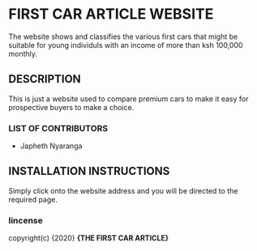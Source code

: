 # FIRST CAR ARTICLE WEBSITE

The website shows and classifies the various first cars that might be suitable for young individuls with an income of more than ksh 100,000 monthly.

## DESCRIPTION

This is just a website used to compare premium cars to make it easy for prospective buyers to make a choice.

### LIST OF CONTRIBUTORS
* Japheth Nyaranga

## INSTALLATION INSTRUCTIONS
 Simply click onto the website address and you will be directed to the required page.

 ### lincense
 copyright(c) {2020} **{THE FIRST CAR ARTICLE}**